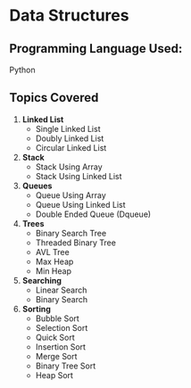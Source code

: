 # Data Structures

## Programming Language Used:
Python

## Topics Covered
1) **Linked List**
    * Single Linked List
    * Doubly Linked List
    * Circular Linked List
2) **Stack**
    * Stack Using Array
    * Stack Using Linked List
3) **Queues**
    * Queue Using Array
    * Queue Using Linked List
    * Double Ended Queue (Dqueue)
4) **Trees**
    * Binary Search Tree
    * Threaded Binary Tree
    * AVL Tree
    * Max Heap
    * Min Heap
5) **Searching**
    * Linear Search
    * Binary Search
6) **Sorting**
    * Bubble Sort
    * Selection Sort
    * Quick Sort
    * Insertion Sort
    * Merge Sort
    * Binary Tree Sort
    * Heap Sort
